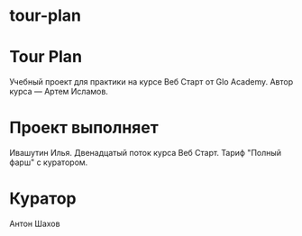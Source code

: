# tour-plan

# Tour Plan

Учебный проект для практики на курсе Веб Старт от Glo Academy. Автор курса — Артем Исламов.


# Проект выполняет

Ивашутин Илья. Двенадцатый поток курса Веб Старт. Тариф "Полный фарш" с куратором.


# Куратор

Антон Шахов
